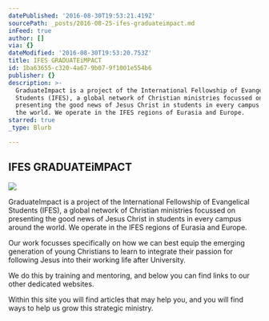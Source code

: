 ```yaml
---
datePublished: '2016-08-30T19:53:21.419Z'
sourcePath: _posts/2016-08-25-ifes-graduateimpact.md
inFeed: true
author: []
via: {}
dateModified: '2016-08-30T19:53:20.753Z'
title: IFES GRADUATEiMPACT
id: 1ba63655-c320-4a67-9b07-9f1001e554b6
publisher: {}
description: >-
  GraduateImpact is a project of the International Fellowship of Evangelical
  Students (IFES), a global network of Christian ministries focussed on
  presenting the good news of Jesus Christ in students in every campus around
  the world. We operate in the IFES regions of Eurasia and Europe.
starred: true
_type: Blurb

---
```

## **IFES GRADUATEiMPACT**
![](https://the-grid-user-content.s3-us-west-2.amazonaws.com/bc45e126-9463-458a-b0dd-d2a99fb04ca7.jpg)

GraduateImpact is a project of the International Fellowship of Evangelical Students (IFES), a global network of Christian ministries focussed on presenting the good news of Jesus Christ in students in every campus around the world. We operate in the IFES regions of Eurasia and Europe.

Our work focusses specifically on how we can best equip the emerging generation of young Christians to learn to integrate their passion for following Jesus into their working life after University.

We do this by training and mentoring, and below you can find links to our other dedicated websites.

Within this site you will find articles that may help you, and you will find ways to help us grow this strategic ministry.